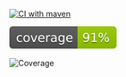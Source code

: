 [![CI with maven](https://github.com/thisisDharam/jacoco-multi-module-sample/actions/workflows/main.yml/badge.svg)](https://github.com/thisisDharam/jacoco-multi-module-sample/actions/workflows/main.yml)

![Coverage](.github/badges/jacoco.svg)
  
![Coverage](https://htmlpreview.github.io/?https://github.com/thisisDharam/jacoco-multi-module-sample/blob/master/Build-Artifacts/index.html)
